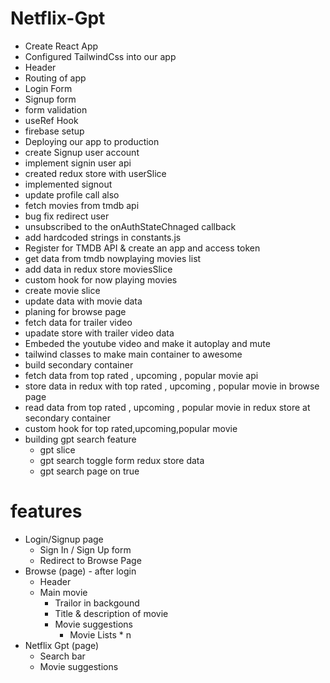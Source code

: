 # Netflix-Gpt

- Create React App
- Configured TailwindCss into our app
- Header
- Routing of app
- Login Form
- Signup form
- form validation
- useRef Hook
- firebase setup
- Deploying our app to production
- create Signup user account
- implement signin user api
- created redux store with userSlice
- implemented signout
- update profile call also
- fetch movies from tmdb api
- bug fix redirect user
- unsubscribed to the onAuthStateChnaged callback
- add hardcoded strings in constants.js
- Register for TMDB API & create an app and access token
- get data from tmdb nowplaying movies list
- add data in redux store moviesSlice
- custom hook for now playing movies
- create movie slice
- update data with movie data
- planing for browse page
- fetch data for trailer video
- upadate store with trailer video data
- Embeded the youtube video and make it autoplay and mute
- tailwind classes to make main container to awesome
- build secondary container
- fetch data from top rated , upcoming , popular movie api
- store data in redux  with top rated , upcoming , popular movie in browse page 
- read data from top rated , upcoming , popular movie in redux store at secondary container
- custom hook for top rated,upcoming,popular movie 
- building gpt search feature
  - gpt slice
  - gpt search toggle form redux store data
  - gpt search page on true

# features
- Login/Signup page
  - Sign In / Sign Up form
  - Redirect to Browse Page
- Browse (page) - after login
  - Header
  - Main movie
    - Trailor in backgound
    - Title & description of movie
    - Movie suggestions
      - Movie Lists * n
- Netflix Gpt (page)    
  - Search bar
  - Movie suggestions  
